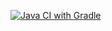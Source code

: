 [![Java CI with Gradle](https://github.com/lengayva/Atest5-Patterns/actions/workflows/gradle.yml/badge.svg)](https://github.com/lengayva/Atest5-Patterns/actions/workflows/gradle.yml)
